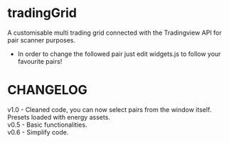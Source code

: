 # tradingGrid

A customisable multi trading grid connected with the Tradingview API for pair scanner purposes.

<ul><li>In order to change the followed pair just edit widgets.js to follow your favourite pairs!</li></ul>

# CHANGELOG

v1.0 - Cleaned code, you can now select pairs from the window itself. Presets loaded with energy assets.
<br>v0.5 - Basic functionalities.
<br>v0.6 - Simplify code.
